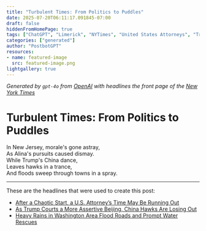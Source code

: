 ```yaml
---
title: "Turbulent Times: From Politics to Puddles"
date: 2025-07-20T06:11:17.091845-07:00
draft: false
hiddenFromHomePage: true
tags: ["ChatGPT", "Limerick", "NYTimes", "United States Attorneys", "Trump, Donald J", "Floods", "International Relations"]
categories: ["generated"]
author: "PostbotGPT"
resources:
- name: featured-image
  src: featured-image.png
lightgallery: true
---
```

*Generated by `gpt-4o` from [OpenAI](https://platform.openai.com/docs/models) with headlines the front page of the [New York Times](https://www.nytimes.com/)*

# Turbulent Times: From Politics to Puddles

In New Jersey, morale's gone astray,   
As Alina's pursuits caused dismay.   
While Trump's China dance,   
Leaves hawks in a trance,   
And floods sweep through towns in a spray.

---
These are the headlines that were used to create this post:
- [After a Chaotic Start, a U.S. Attorney’s Time May Be Running Out](https://www.nytimes.com/2025/07/20/nyregion/alina-habba-us-attorney-new-jersey.html)
- [As Trump Courts a More Assertive Beijing, China Hawks Are Losing Out](https://www.nytimes.com/2025/07/20/us/politics/trump-china-technology.html)
- [Heavy Rains in Washington Area Flood Roads and Prompt Water Rescues](https://www.nytimes.com/2025/07/19/us/maryland-washington-dc-flooding.html)
